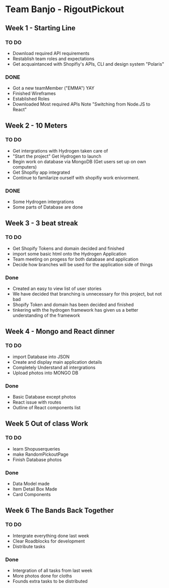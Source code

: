# Team Banjo - RigoutPickout
## Week 1 - Starting Line
### TO DO 
 - Download required API requirements
 - Restablish team roles and expectations
 - Get acquaintanced with Shopifiy's APIs, CLI and design system "Polaris"
 ### DONE
 - Got a new teamMember ("EMMA") YAY
 - Finished Wireframes
 - Established Roles
 - Downloaded Most required APIs Note "Switching from Node.JS to React"

 ## Week 2 - 10 Meters
 ### TO DO
 - Get intergrations with Hydrogen taken care of
 - "Start the project" Get Hydrogen to launch
 - Begin work on database via MongoDB (Get users set up on own computers)
 - Get Shopifiy app integrated
 - Continue to familarize ourself with shopifiy work enivorment.
 ### DONE
 - Some Hydrogen intergrations
 - Some parts of Database are done
 
## Week 3 - 3 beat streak
### TO DO
- Get Shopify Tokens and domain decided and finished
- import some basic html onto the Hydrogen Application
- Team meeting on progess for both database and application
- Decide how branches will be used for the application side of things
### Done
- Created an easy to view list of user stories
- We have decided that branching is unnecessary for this project, but not bad
- Shopify Token and domain has been decided and finished
- tinkering with the hydrogen framework has given us a better understanding of the framework

## Week 4 - Mongo and React dinner
### TO DO 
- import Database into JSON
- Create and display main application details
- Completely Understand all intergrations
- Upload photos into MONGO DB
### Done
- Basic Database except photos
- React issue with routes
- Outline of React components list

## Week 5 Out of class Work
### TO DO
- learn Shopuserqueries
- make RandomPickoutPage
- Finish Database photos
### Done
- Data Model made
- Item Detail Box Made
- Card Components

## Week 6 The Bands Back Together
### TO DO
- Intergrate everything done last week
- Clear Roadblocks for development
- Distribute tasks
### Done
- Intergration of all tasks from last week
- More photos done for cloths
- Founds extra tasks to be distributed